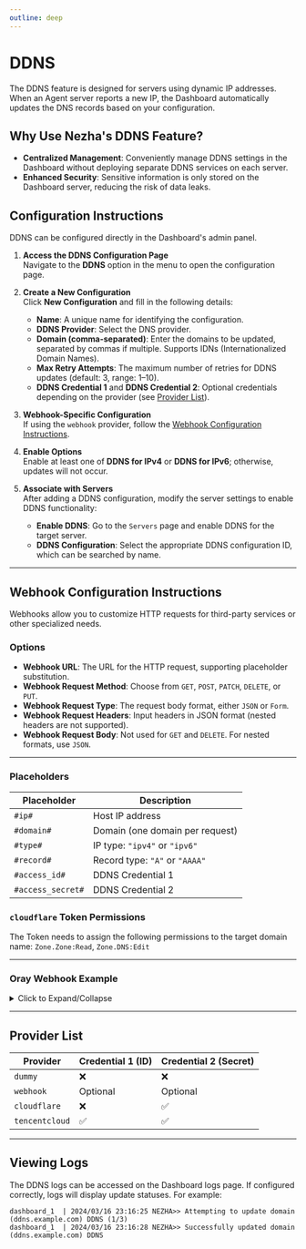 ```yaml
---
outline: deep
---
```


# DDNS

The DDNS feature is designed for servers using dynamic IP addresses. When an Agent server reports a new IP, the Dashboard automatically updates the DNS records based on your configuration.

## Why Use Nezha's DDNS Feature?

- **Centralized Management**: Conveniently manage DDNS settings in the Dashboard without deploying separate DDNS services on each server.
- **Enhanced Security**: Sensitive information is only stored on the Dashboard server, reducing the risk of data leaks.

## Configuration Instructions

DDNS can be configured directly in the Dashboard's admin panel.

1. **Access the DDNS Configuration Page**  
   Navigate to the **DDNS** option in the menu to open the configuration page.  

2. **Create a New Configuration**  
   Click **New Configuration** and fill in the following details:
   - **Name**: A unique name for identifying the configuration.
   - **DDNS Provider**: Select the DNS provider.
   - **Domain (comma-separated)**: Enter the domains to be updated, separated by commas if multiple. Supports IDNs (Internationalized Domain Names).
   - **Max Retry Attempts**: The maximum number of retries for DDNS updates (default: 3, range: 1–10).
   - **DDNS Credential 1** and **DDNS Credential 2**: Optional credentials depending on the provider (see [Provider List](#provider-list)).

3. **Webhook-Specific Configuration**  
   If using the `webhook` provider, follow the [Webhook Configuration Instructions](#webhook-configuration-instructions).

4. **Enable Options**  
   Enable at least one of **DDNS for IPv4** or **DDNS for IPv6**; otherwise, updates will not occur.

5. **Associate with Servers**  
   After adding a DDNS configuration, modify the server settings to enable DDNS functionality:
   - **Enable DDNS**: Go to the `Servers` page and enable DDNS for the target server.
   - **DDNS Configuration**: Select the appropriate DDNS configuration ID, which can be searched by name.

---

## Webhook Configuration Instructions

Webhooks allow you to customize HTTP requests for third-party services or other specialized needs.

### Options

- **Webhook URL**: The URL for the HTTP request, supporting placeholder substitution.
- **Webhook Request Method**: Choose from `GET`, `POST`, `PATCH`, `DELETE`, or `PUT`.
- **Webhook Request Type**: The request body format, either `JSON` or `Form`.
- **Webhook Request Headers**: Input headers in JSON format (nested headers are not supported).
- **Webhook Request Body**: Not used for `GET` and `DELETE`. For nested formats, use `JSON`.

---

### Placeholders

| Placeholder      | Description                      |
| ---------------- | -------------------------------- |
| `#ip#`           | Host IP address                 |
| `#domain#`       | Domain (one domain per request) |
| `#type#`         | IP type: `"ipv4"` or `"ipv6"`   |
| `#record#`       | Record type: `"A"` or `"AAAA"`  |
| `#access_id#`    | DDNS Credential 1               |
| `#access_secret#`| DDNS Credential 2               |

### `cloudflare` Token Permissions

The Token needs to assign the following permissions to the target domain name:
   `Zone.Zone:Read`, `Zone.DNS:Edit`

---

### Oray Webhook Example
<details>
  <summary>Click to Expand/Collapse</summary>

- **URL**: `http://ddns.oray.com/ph/update?hostname=#domain#&myip=#ip#`
- **Request Method**: `GET`
- **Request Headers**:  
  ```json
  {
    "Authorization": "Basic pass"
  }
  ```
  Here, `pass` is the Base64-encoded value of your `username:password`. For example, `user:pass` becomes `dXNlcjpwYXNzCg==`.
- **Notes**: Oray only supports A records, so only enable IPv4.

</details>

---

## Provider List

| Provider         | Credential 1 (ID) | Credential 2 (Secret) |
| ---------------- | ---------------- | --------------------- |
| `dummy`          | ❌               | ❌                    |
| `webhook`        | Optional         | Optional              |
| `cloudflare`     | ❌               | ✅                    |
| `tencentcloud`   | ✅               | ✅                    |

---

## Viewing Logs

The DDNS logs can be accessed on the Dashboard logs page. If configured correctly, logs will display update statuses. For example:

```shell
dashboard_1  | 2024/03/16 23:16:25 NEZHA>> Attempting to update domain (ddns.example.com) DDNS (1/3)
dashboard_1  | 2024/03/16 23:16:28 NEZHA>> Successfully updated domain (ddns.example.com) DDNS
```